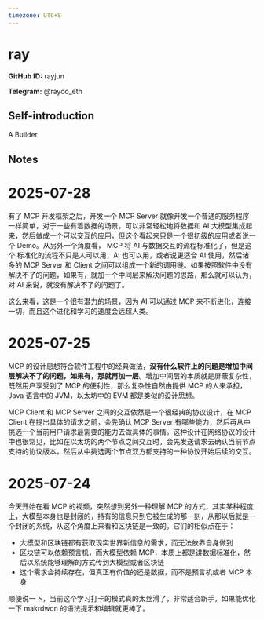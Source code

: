 ```yaml
---
timezone: UTC+8
---
```


# ray

**GitHub ID:** rayjun

**Telegram:** @rayoo_eth

## Self-introduction

A Builder

## Notes

<!-- Content_START -->
# 2025-07-28

有了 MCP 开发框架之后，开发一个 MCP Server 就像开发一个普通的服务程序一样简单，对于一些有着数据的场景，可以非常轻松地将数据和 AI 大模型集成起来，然后做成一个可以交互的应用，但这个看起来只是一个很初级的应用或者说一个 Demo。从另外一个角度看， MCP 将 AI 与数据交互的流程标准化了，但是这个 标准化的流程不只是人可以用，AI 也可以用，或者说更适合 AI 使用，然后诸多的 MCP Server 和 Client 之间可以组成一个新的调用链。如果按照软件中没有解决不了的问题，如果有，就加一个中间层来解决问题的思路，那么就可以认为，对 AI 来说，就没有解决不了的问题了。

这么来看，这是一个很有潜力的场景，因为 AI 可以通过 MCP 来不断进化，连接一切，而且这个进化和学习的速度会远超人类。

# 2025-07-25

MCP 的设计思想符合软件工程中的经典做法，**没有什么软件上的问题是增加中间层解决不了的问题，如果有，那就再加一层**。增加中间层的本质就是屏蔽复杂性，既然用户享受到了 MCP 的便利性，那么复杂性自然由提供 MCP 的人来承担，Java 语言中的 JVM，以太坊中的 EVM 都是类似的设计思想。

MCP Client 和 MCP Server 之间的交互依然是一个很经典的协议设计，在 MCP Client 在提出具体的请求之前，会先确认 MCP Server 有哪些能力，然后再从中挑选一个当前用户请求最需要的能力去做具体的事情。这种设计在网络协议的设计中也很常见，比如在以太坊的两个节点之间交互时，会先发送请求去确认当前节点支持的协议版本，然后从中挑选两个节点双方都支持的一种协议开始后续的交互。

# 2025-07-24

今天开始在看 MCP 的视频，突然想到另外一种理解 MCP 的方式，其实某种程度上，大模型本身也是封闭的，持有的信息只到它被生成的那一刻，从那以后就是一个封闭的系统，从这个角度上来看和区块链是一致的。它们的相似点在于：

- 大模型和区块链都有获取现实世界新信息的需求，而无法依靠自身做到
- 区块链可以依赖预言机，而大模型依赖 MCP，本质上都是讲数据标准化，然后以系统能够理解的方式传到大模型或者区块链
- 这个需求会持续存在，但真正有价值的还是数据，而不是预言机或者 MCP 本身


顺便说一下，当前这个学习打卡的模式真的太丝滑了，非常适合新手，如果能优化一下 makrdwon 的语法提示和编辑就更棒了。
<!-- Content_END -->
